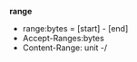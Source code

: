 

**range**
- range:bytes = [start] - [end]
- Accept-Ranges:bytes
- Content-Range: unit <range-start>-<range-end>/<size>